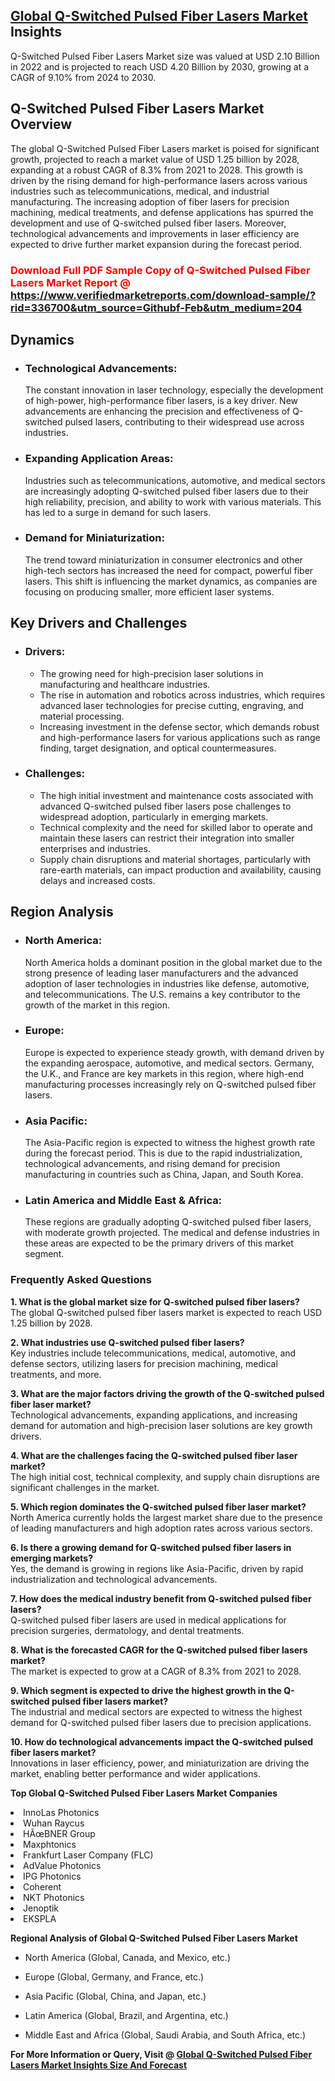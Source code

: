 <h2><a href="https://www.verifiedmarketreports.com/download-sample/?rid=336700&amp;utm_source=Githubf&amp;utm_medium=204" target="_blank">Global Q-Switched Pulsed Fiber Lasers Market</a> Insights</h2><p>Q-Switched Pulsed Fiber Lasers Market size was valued at USD 2.10 Billion in 2022 and is projected to reach USD 4.20 Billion by 2030, growing at a CAGR of 9.10% from 2024 to 2030.</p><p> <h2>Q-Switched Pulsed Fiber Lasers Market Overview</h2> <p>The global Q-Switched Pulsed Fiber Lasers market is poised for significant growth, projected to reach a market value of USD 1.25 billion by 2028, expanding at a robust CAGR of 8.3% from 2021 to 2028. This growth is driven by the rising demand for high-performance lasers across various industries such as telecommunications, medical, and industrial manufacturing. The increasing adoption of fiber lasers for precision machining, medical treatments, and defense applications has spurred the development and use of Q-switched pulsed fiber lasers. Moreover, technological advancements and improvements in laser efficiency are expected to drive further market expansion during the forecast period. <h3><p><span class=""><span style="color: #ff0000;"><strong>Download Full PDF Sample Copy of Q-Switched Pulsed Fiber Lasers Market Report</strong> @ </span><a href="https://www.verifiedmarketreports.com/download-sample/?rid=336700&amp;utm_source=Githubf-Feb&amp;utm_medium=204" target="_blank">https://www.verifiedmarketreports.com/download-sample/?rid=336700&amp;utm_source=Githubf-Feb&amp;utm_medium=204</a></span></p></h3> <h2>Dynamics</h2> <ul> <li><h3>Technological Advancements:</h3> The constant innovation in laser technology, especially the development of high-power, high-performance fiber lasers, is a key driver. New advancements are enhancing the precision and effectiveness of Q-switched pulsed lasers, contributing to their widespread use across industries.</li> <li><h3>Expanding Application Areas:</h3> Industries such as telecommunications, automotive, and medical sectors are increasingly adopting Q-switched pulsed fiber lasers due to their high reliability, precision, and ability to work with various materials. This has led to a surge in demand for such lasers.</li> <li><h3>Demand for Miniaturization:</h3> The trend toward miniaturization in consumer electronics and other high-tech sectors has increased the need for compact, powerful fiber lasers. This shift is influencing the market dynamics, as companies are focusing on producing smaller, more efficient laser systems.</li> </ul> <h2>Key Drivers and Challenges</h2> <ul> <li><h3>Drivers:</h3> <ul> <li>The growing need for high-precision laser solutions in manufacturing and healthcare industries.</li> <li>The rise in automation and robotics across industries, which requires advanced laser technologies for precise cutting, engraving, and material processing.</li> <li>Increasing investment in the defense sector, which demands robust and high-performance lasers for various applications such as range finding, target designation, and optical countermeasures.</li> </ul> </li> <li><h3>Challenges:</h3> <ul> <li>The high initial investment and maintenance costs associated with advanced Q-switched pulsed fiber lasers pose challenges to widespread adoption, particularly in emerging markets.</li> <li>Technical complexity and the need for skilled labor to operate and maintain these lasers can restrict their integration into smaller enterprises and industries.</li> <li>Supply chain disruptions and material shortages, particularly with rare-earth materials, can impact production and availability, causing delays and increased costs.</li> </ul> </li> </ul> <h2>Region Analysis</h2> <ul> <li><h3>North America:</h3> North America holds a dominant position in the global market due to the strong presence of leading laser manufacturers and the advanced adoption of laser technologies in industries like defense, automotive, and telecommunications. The U.S. remains a key contributor to the growth of the market in this region.</li> <li><h3>Europe:</h3> Europe is expected to experience steady growth, with demand driven by the expanding aerospace, automotive, and medical sectors. Germany, the U.K., and France are key markets in this region, where high-end manufacturing processes increasingly rely on Q-switched pulsed fiber lasers.</li> <li><h3>Asia Pacific:</h3> The Asia-Pacific region is expected to witness the highest growth rate during the forecast period. This is due to the rapid industrialization, technological advancements, and rising demand for precision manufacturing in countries such as China, Japan, and South Korea.</li> <li><h3>Latin America and Middle East & Africa:</h3> These regions are gradually adopting Q-switched pulsed fiber lasers, with moderate growth projected. The medical and defense industries in these areas are expected to be the primary drivers of this market segment.</li> </ul> <h3>Frequently Asked Questions</h3> <p><strong>1. What is the global market size for Q-switched pulsed fiber lasers?</strong><br>The global Q-switched pulsed fiber lasers market is expected to reach USD 1.25 billion by 2028.</p> <p><strong>2. What industries use Q-switched pulsed fiber lasers?</strong><br>Key industries include telecommunications, medical, automotive, and defense sectors, utilizing lasers for precision machining, medical treatments, and more.</p> <p><strong>3. What are the major factors driving the growth of the Q-switched pulsed fiber laser market?</strong><br>Technological advancements, expanding applications, and increasing demand for automation and high-precision laser solutions are key growth drivers.</p> <p><strong>4. What are the challenges facing the Q-switched pulsed fiber laser market?</strong><br>The high initial cost, technical complexity, and supply chain disruptions are significant challenges in the market.</p> <p><strong>5. Which region dominates the Q-switched pulsed fiber laser market?</strong><br>North America currently holds the largest market share due to the presence of leading manufacturers and high adoption rates across various sectors.</p> <p><strong>6. Is there a growing demand for Q-switched pulsed fiber lasers in emerging markets?</strong><br>Yes, the demand is growing in regions like Asia-Pacific, driven by rapid industrialization and technological advancements.</p> <p><strong>7. How does the medical industry benefit from Q-switched pulsed fiber lasers?</strong><br>Q-switched pulsed fiber lasers are used in medical applications for precision surgeries, dermatology, and dental treatments.</p> <p><strong>8. What is the forecasted CAGR for the Q-switched pulsed fiber lasers market?</strong><br>The market is expected to grow at a CAGR of 8.3% from 2021 to 2028.</p> <p><strong>9. Which segment is expected to drive the highest growth in the Q-switched pulsed fiber lasers market?</strong><br>The industrial and medical sectors are expected to witness the highest demand for Q-switched pulsed fiber lasers due to precision applications.</p> <p><strong>10. How do technological advancements impact the Q-switched pulsed fiber lasers market?</strong><br>Innovations in laser efficiency, power, and miniaturization are driving the market, enabling better performance and wider applications.</p> </p><p><strong>Top Global Q-Switched Pulsed Fiber Lasers Market Companies</strong></p><div data-test-id=""><p><li>InnoLas Photonics</li><li> Wuhan Raycus</li><li> HÃœBNER Group</li><li> Maxphtonics</li><li> Frankfurt Laser Company (FLC)</li><li> AdValue Photonics</li><li> IPG Photonics</li><li> Coherent</li><li> NKT Photonics</li><li> Jenoptik</li><li> EKSPLA</li></p><div><strong>Regional Analysis of&nbsp;Global Q-Switched Pulsed Fiber Lasers Market</strong></div><ul><li dir="ltr"><p dir="ltr">North America&nbsp;(Global, Canada, and Mexico, etc.)</p></li><li dir="ltr"><p dir="ltr">Europe (Global, Germany, and France, etc.)</p></li><li dir="ltr"><p dir="ltr">Asia Pacific&nbsp;(Global, China, and Japan, etc.)</p></li><li dir="ltr"><p dir="ltr">Latin America&nbsp;(Global, Brazil, and Argentina, etc.)</p></li><li dir="ltr">Middle East and Africa&nbsp;(Global, Saudi Arabia, and South Africa, etc.)</li></ul><p><strong>For More Information or Query, Visit @&nbsp;</strong><strong><a href="https://www.verifiedmarketreports.com/product/q-switched-pulsed-fiber-lasers-market/?utm_source=Githubf&amp;utm_medium=204" target="_blank">Global Q-Switched Pulsed Fiber Lasers Market Insights Size And Forecast</a></strong></p></div>
